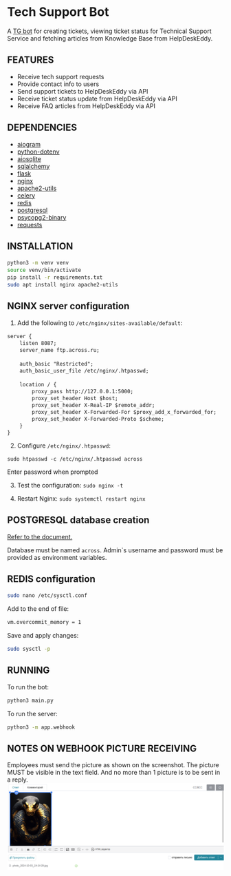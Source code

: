 # Tech Support Bot

A [TG bot](https://t.me/across_tech_bot) for creating tickets, viewing ticket status for Technical Support Service and fetching articles from Knowledge Base from HelpDeskEddy.

## FEATURES

- Receive tech support requests
- Provide contact info to users
- Send support tickets to HelpDeskEddy via API
- Receive ticket status update from HelpDeskEddy via API
- Receive FAQ articles from HelpDeskEddy via API

## DEPENDENCIES

- [aiogram](https://github.com/aio-libs/aiohttp)
- [python-dotenv](https://github.com/theskumar/python-dotenv)
- [aiosqlite](https://github.com/aiosqlite/aiosqlite)
- [sqlalchemy](https://github.com/sqlalchemy/sqlalchemy)
- [flask](https://github.com/pallets/flask)
- [nginx](https://www.nginx.com/)
- [apache2-utils](https://httpd.apache.org/docs/2.4/mod/mod_auth_basic.html)
- [celery](https://docs.celeryq.dev/en/stable/userguide/first-steps-with-celery.html)
- [redis](https://redis.io/)
- [postgresql](https://www.postgresql.org/)
- [psycopg2-binary](https://pypi.org/project/psycopg2-binary/)
- [requests](https://github.com/psf/requests)

## INSTALLATION

```bash
python3 -m venv venv
source venv/bin/activate
pip install -r requirements.txt
sudo apt install nginx apache2-utils
```

## NGINX server configuration

1) Add the following to `/etc/nginx/sites-available/default`:

```nginx
server {
    listen 8087;
    server_name ftp.across.ru;

    auth_basic "Restricted";
    auth_basic_user_file /etc/nginx/.htpasswd;

    location / {
        proxy_pass http://127.0.0.1:5000;
        proxy_set_header Host $host;
        proxy_set_header X-Real-IP $remote_addr;
        proxy_set_header X-Forwarded-For $proxy_add_x_forwarded_for;
        proxy_set_header X-Forwarded-Proto $scheme;
    }
}
```

2) Configure `/etc/nginx/.htpasswd`:

```nginx
sudo htpasswd -c /etc/nginx/.htpasswd across
```

Enter password when prompted

3) Test the configuration: ```sudo nginx -t```

4) Restart Nginx: ```sudo systemctl restart nginx```

## POSTGRESQL database creation

[Refer to the document.](https://docs.google.com/document/d/1mD5awGg9e2u4s8fSouecnFbqLfTAbdRAVvA51Zmu3SM/edit?usp=sharing)

Database must be named `across`. Admin`s username and password must be provided as environment variables.

## REDIS configuration

```bash
sudo nano /etc/sysctl.conf
```

Add to the end of file:

```bash
vm.overcommit_memory = 1
```

Save and apply changes:

```bash
sudo sysctl -p
```

## RUNNING

To run the bot:

```bash
python3 main.py
```

To run the server:

```bash
python3 -m app.webhook
```

## NOTES ON WEBHOOK PICTURE RECEIVING

Employees must send the picture as shown on the screenshot. The picture MUST be visible in the text field. And no more than 1 picture is to be sent in a reply.
![picture MUST be visible in the text field](./webhook_picture_sending.png)
